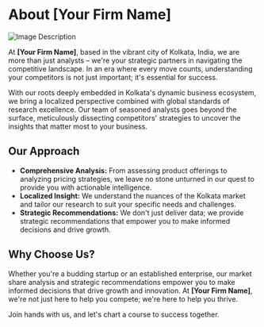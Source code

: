 # About [Your Firm Name]

![Image Description](image_url)

At **[Your Firm Name]**, based in the vibrant city of Kolkata, India, we are more than just analysts – we're your strategic partners in navigating the competitive landscape. In an era where every move counts, understanding your competitors is not just important; it's essential for success.

With our roots deeply embedded in Kolkata's dynamic business ecosystem, we bring a localized perspective combined with global standards of research excellence. Our team of seasoned analysts goes beyond the surface, meticulously dissecting competitors' strategies to uncover the insights that matter most to your business.

## Our Approach

- **Comprehensive Analysis:** From assessing product offerings to analyzing pricing strategies, we leave no stone unturned in our quest to provide you with actionable intelligence.
- **Localized Insight:** We understand the nuances of the Kolkata market and tailor our research to suit your specific needs and challenges.
- **Strategic Recommendations:** We don't just deliver data; we provide strategic recommendations that empower you to make informed decisions and drive growth.

## Why Choose Us?

Whether you're a budding startup or an established enterprise, our market share analysis and strategic recommendations empower you to make informed decisions that drive growth and innovation. At **[Your Firm Name]**, we're not just here to help you compete; we're here to help you thrive.

Join hands with us, and let's chart a course to success together.

